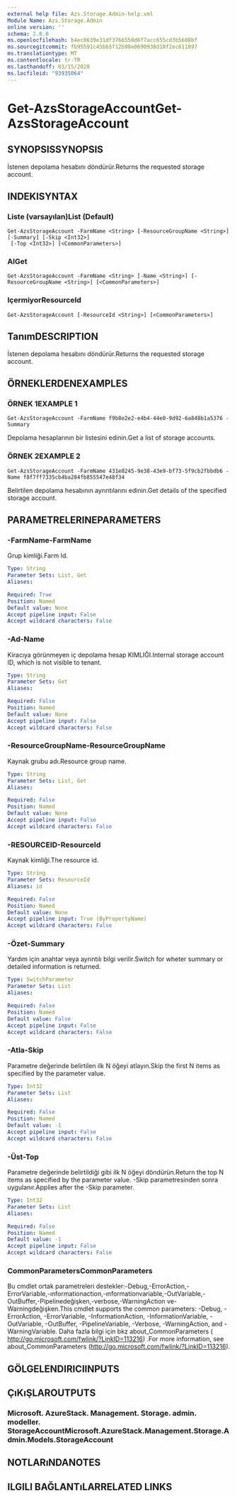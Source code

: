 ```yaml
---
external help file: Azs.Storage.Admin-help.xml
Module Name: Azs.Storage.Admin
online version: ''
schema: 2.0.0
ms.openlocfilehash: b4ec0639e31df3766550d6f7acc655cd3b5608bf
ms.sourcegitcommit: fb95591c45bb5f12b98e0690938d18f2ec611897
ms.translationtype: MT
ms.contentlocale: tr-TR
ms.lasthandoff: 03/15/2020
ms.locfileid: "93935064"
---
```

# <span data-ttu-id="e3c61-101">Get-AzsStorageAccount</span><span class="sxs-lookup"><span data-stu-id="e3c61-101">Get-AzsStorageAccount</span></span>

## <span data-ttu-id="e3c61-102">SYNOPSIS</span><span class="sxs-lookup"><span data-stu-id="e3c61-102">SYNOPSIS</span></span>
<span data-ttu-id="e3c61-103">İstenen depolama hesabını döndürür.</span><span class="sxs-lookup"><span data-stu-id="e3c61-103">Returns the requested storage account.</span></span>

## <span data-ttu-id="e3c61-104">INDEKI</span><span class="sxs-lookup"><span data-stu-id="e3c61-104">SYNTAX</span></span>

### <span data-ttu-id="e3c61-105">Liste (varsayılan)</span><span class="sxs-lookup"><span data-stu-id="e3c61-105">List (Default)</span></span>
```
Get-AzsStorageAccount -FarmName <String> [-ResourceGroupName <String>] [-Summary] [-Skip <Int32>]
 [-Top <Int32>] [<CommonParameters>]
```

### <span data-ttu-id="e3c61-106">Al</span><span class="sxs-lookup"><span data-stu-id="e3c61-106">Get</span></span>
```
Get-AzsStorageAccount -FarmName <String> [-Name <String>] [-ResourceGroupName <String>] [<CommonParameters>]
```

### <span data-ttu-id="e3c61-107">Içermiyor</span><span class="sxs-lookup"><span data-stu-id="e3c61-107">ResourceId</span></span>
```
Get-AzsStorageAccount [-ResourceId <String>] [<CommonParameters>]
```

## <span data-ttu-id="e3c61-108">Tanım</span><span class="sxs-lookup"><span data-stu-id="e3c61-108">DESCRIPTION</span></span>
<span data-ttu-id="e3c61-109">İstenen depolama hesabını döndürür.</span><span class="sxs-lookup"><span data-stu-id="e3c61-109">Returns the requested storage account.</span></span>

## <span data-ttu-id="e3c61-110">ÖRNEKLERDEN</span><span class="sxs-lookup"><span data-stu-id="e3c61-110">EXAMPLES</span></span>

### <span data-ttu-id="e3c61-111">ÖRNEK 1</span><span class="sxs-lookup"><span data-stu-id="e3c61-111">EXAMPLE 1</span></span>
```
Get-AzsStorageAccount -FarmName f9b8e2e2-e4b4-44e0-9d92-6a848b1a5376 -Summary
```

<span data-ttu-id="e3c61-112">Depolama hesaplarının bir listesini edinin.</span><span class="sxs-lookup"><span data-stu-id="e3c61-112">Get a list of storage accounts.</span></span>

### <span data-ttu-id="e3c61-113">ÖRNEK 2</span><span class="sxs-lookup"><span data-stu-id="e3c61-113">EXAMPLE 2</span></span>
```
Get-AzsStorageAccount -FarmName 431e8245-9e38-43e9-bf73-5f9cb2fbbdb6 -Name f8f7ff7335cb4ba284fb855547e48f34
```

<span data-ttu-id="e3c61-114">Belirtilen depolama hesabının ayrıntılarını edinin.</span><span class="sxs-lookup"><span data-stu-id="e3c61-114">Get details of the specified storage account.</span></span>

## <span data-ttu-id="e3c61-115">PARAMETRELERINE</span><span class="sxs-lookup"><span data-stu-id="e3c61-115">PARAMETERS</span></span>

### <span data-ttu-id="e3c61-116">-FarmName</span><span class="sxs-lookup"><span data-stu-id="e3c61-116">-FarmName</span></span>
<span data-ttu-id="e3c61-117">Grup kimliği.</span><span class="sxs-lookup"><span data-stu-id="e3c61-117">Farm Id.</span></span>

```yaml
Type: String
Parameter Sets: List, Get
Aliases:

Required: True
Position: Named
Default value: None
Accept pipeline input: False
Accept wildcard characters: False
```

### <span data-ttu-id="e3c61-118">-Ad</span><span class="sxs-lookup"><span data-stu-id="e3c61-118">-Name</span></span>
<span data-ttu-id="e3c61-119">Kiracıya görünmeyen iç depolama hesap KIMLIĞI.</span><span class="sxs-lookup"><span data-stu-id="e3c61-119">Internal storage account ID, which is not visible to tenant.</span></span>

```yaml
Type: String
Parameter Sets: Get
Aliases:

Required: False
Position: Named
Default value: None
Accept pipeline input: False
Accept wildcard characters: False
```

### <span data-ttu-id="e3c61-120">-ResourceGroupName</span><span class="sxs-lookup"><span data-stu-id="e3c61-120">-ResourceGroupName</span></span>
<span data-ttu-id="e3c61-121">Kaynak grubu adı.</span><span class="sxs-lookup"><span data-stu-id="e3c61-121">Resource group name.</span></span>

```yaml
Type: String
Parameter Sets: List, Get
Aliases:

Required: False
Position: Named
Default value: None
Accept pipeline input: False
Accept wildcard characters: False
```

### <span data-ttu-id="e3c61-122">-RESOURCEID</span><span class="sxs-lookup"><span data-stu-id="e3c61-122">-ResourceId</span></span>
<span data-ttu-id="e3c61-123">Kaynak kimliği.</span><span class="sxs-lookup"><span data-stu-id="e3c61-123">The resource id.</span></span>

```yaml
Type: String
Parameter Sets: ResourceId
Aliases: id

Required: False
Position: Named
Default value: None
Accept pipeline input: True (ByPropertyName)
Accept wildcard characters: False
```

### <span data-ttu-id="e3c61-124">-Özet</span><span class="sxs-lookup"><span data-stu-id="e3c61-124">-Summary</span></span>
<span data-ttu-id="e3c61-125">Yardım için anahtar veya ayrıntılı bilgi verilir.</span><span class="sxs-lookup"><span data-stu-id="e3c61-125">Switch for wheter summary or detailed information is returned.</span></span>

```yaml
Type: SwitchParameter
Parameter Sets: List
Aliases:

Required: False
Position: Named
Default value: False
Accept pipeline input: False
Accept wildcard characters: False
```

### <span data-ttu-id="e3c61-126">-Atla</span><span class="sxs-lookup"><span data-stu-id="e3c61-126">-Skip</span></span>
<span data-ttu-id="e3c61-127">Parametre değerinde belirtilen ilk N öğeyi atlayın.</span><span class="sxs-lookup"><span data-stu-id="e3c61-127">Skip the first N items as specified by the parameter value.</span></span>

```yaml
Type: Int32
Parameter Sets: List
Aliases:

Required: False
Position: Named
Default value: -1
Accept pipeline input: False
Accept wildcard characters: False
```

### <span data-ttu-id="e3c61-128">-Üst</span><span class="sxs-lookup"><span data-stu-id="e3c61-128">-Top</span></span>
<span data-ttu-id="e3c61-129">Parametre değerinde belirtildiği gibi ilk N öğeyi döndürün.</span><span class="sxs-lookup"><span data-stu-id="e3c61-129">Return the top N items as specified by the parameter value.</span></span>
<span data-ttu-id="e3c61-130">-Skip parametresinden sonra uygulanır.</span><span class="sxs-lookup"><span data-stu-id="e3c61-130">Applies after the -Skip parameter.</span></span>

```yaml
Type: Int32
Parameter Sets: List
Aliases:

Required: False
Position: Named
Default value: -1
Accept pipeline input: False
Accept wildcard characters: False
```

### <span data-ttu-id="e3c61-131">CommonParameters</span><span class="sxs-lookup"><span data-stu-id="e3c61-131">CommonParameters</span></span>
<span data-ttu-id="e3c61-132">Bu cmdlet ortak parametreleri destekler:-Debug,-ErrorAction,-ErrorVariable,-ınformationaction,-ınformationvariable,-OutVariable,-OutBuffer,-Pipelinedeğişken,-verbose,-WarningAction ve-Warningdeğişken.</span><span class="sxs-lookup"><span data-stu-id="e3c61-132">This cmdlet supports the common parameters: -Debug, -ErrorAction, -ErrorVariable, -InformationAction, -InformationVariable, -OutVariable, -OutBuffer, -PipelineVariable, -Verbose, -WarningAction, and -WarningVariable.</span></span> <span data-ttu-id="e3c61-133">Daha fazla bilgi için bkz about_CommonParameters ( http://go.microsoft.com/fwlink/?LinkID=113216) .</span><span class="sxs-lookup"><span data-stu-id="e3c61-133">For more information, see about_CommonParameters (http://go.microsoft.com/fwlink/?LinkID=113216).</span></span>

## <span data-ttu-id="e3c61-134">GÖLGELENDIRICI</span><span class="sxs-lookup"><span data-stu-id="e3c61-134">INPUTS</span></span>

## <span data-ttu-id="e3c61-135">ÇıKıŞLAR</span><span class="sxs-lookup"><span data-stu-id="e3c61-135">OUTPUTS</span></span>

### <span data-ttu-id="e3c61-136">Microsoft. AzureStack. Management. Storage. admin. modeller. StorageAccount</span><span class="sxs-lookup"><span data-stu-id="e3c61-136">Microsoft.AzureStack.Management.Storage.Admin.Models.StorageAccount</span></span>

## <span data-ttu-id="e3c61-137">NOTLARıNDA</span><span class="sxs-lookup"><span data-stu-id="e3c61-137">NOTES</span></span>

## <span data-ttu-id="e3c61-138">ILGILI BAĞLANTıLAR</span><span class="sxs-lookup"><span data-stu-id="e3c61-138">RELATED LINKS</span></span>
